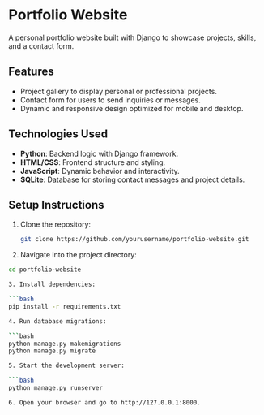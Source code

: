 # Portfolio Website

A personal portfolio website built with Django to showcase projects, skills, and a contact form.

## Features
- Project gallery to display personal or professional projects.
- Contact form for users to send inquiries or messages.
- Dynamic and responsive design optimized for mobile and desktop.

## Technologies Used
- **Python**: Backend logic with Django framework.
- **HTML/CSS**: Frontend structure and styling.
- **JavaScript**: Dynamic behavior and interactivity.
- **SQLite**: Database for storing contact messages and project details.

## Setup Instructions
1. Clone the repository:
   ```bash
   git clone https://github.com/yourusername/portfolio-website.git

2. Navigate into the project directory:

```bash
cd portfolio-website

3. Install dependencies:

```bash
pip install -r requirements.txt

4. Run database migrations:

```bash
python manage.py makemigrations
python manage.py migrate

5. Start the development server:

```bash
python manage.py runserver

6. Open your browser and go to http://127.0.0.1:8000.
